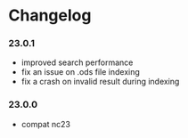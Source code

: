 # Changelog

### 23.0.1

- improved search performance
- fix an issue on .ods file indexing
- fix a crash on invalid result during indexing


### 23.0.0

- compat nc23


